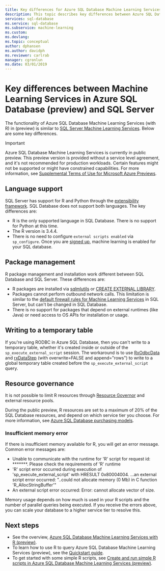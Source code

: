```yaml
---
title: Key differences for Azure SQL Database Machine Learning Services (preview)
description: This topic describes key differences between Azure SQL Database Machine Learning Services (with R) and SQL Server Machine Learning Services.
services: sql-database
ms.service: sql-database
ms.subservice: machine-learning
ms.custom: 
ms.devlang: 
ms.topic: conceptual
author: dphansen
ms.author: davidph
ms.reviewer: carlrab
manager: cgronlun
ms.date: 03/01/2019
---
```

# Key differences between Machine Learning Services in Azure SQL Database (preview) and SQL Server

The functionality of Azure SQL Database Machine Learning Services (with R) in  (preview) is similar to [SQL Server Machine Learning Services](https://docs.microsoft.com/sql/advanced-analytics/what-is-sql-server-machine-learning). Below are some key differences.

> [!IMPORTANT]
> Azure SQL Database Machine Learning Services is currently in public preview.
> This preview version is provided without a service level agreement, and it's not recommended for production workloads. Certain features might not be supported or might have constrained capabilities.
> For more information, see [Supplemental Terms of Use for Microsoft Azure Previews](https://azure.microsoft.com/support/legal/preview-supplemental-terms/).

## Language support

SQL Server has support for R and Python through the [extensibility framework](https://docs.microsoft.com/sql/advanced-analytics/concepts/extensibility-framework). SQL Database does not support both languages. The key differences are:

- R is the only supported language in SQL Database. There is no support for Python at this time.
- The R version is 3.4.4.
- There is no need to configure `external scripts enabled` via `sp_configure`. Once you are [signed up](sql-database-machine-learning-services-overview.md#signup), machine learning is enabled for your SQL database.

## Package management

R package management and installation work different between SQL Database and SQL Server. These differences are:

- R packages are installed via [sqlmlutils](https://github.com/Microsoft/sqlmlutils) or [CREATE EXTERNAL LIBRARY](https://docs.microsoft.com/sql/t-sql/statements/create-external-library-transact-sql).
- Packages cannot perform outbound network calls. This limitation is similar to the [default firewall rules for Machine Learning Services](https://docs.microsoft.com//sql/advanced-analytics/security/firewall-configuration) in SQL Server, but can't be changed in SQL Database.
- There is no support for packages that depend on external runtimes (like Java) or need access to OS APIs for installation or usage.

## Writing to a temporary table

If you're using RODBC in Azure SQL Database, then you can't write to a temporary table, whether it's created inside or outside of the `sp_execute_external_script` session. The workaround is to use [RxOdbcData](https://docs.microsoft.com/machine-learning-server/r-reference/revoscaler/rxodbcdata) and [rxDataStep](https://docs.microsoft.com/machine-learning-server/r-reference/revoscaler/rxdatastep) (with overwrite=FALSE and append="rows") to write to a global temporary table created before the `sp_execute_external_script` query.

## Resource governance

It is not possible to limit R resources through [Resource Governor](https://docs.microsoft.com/sql/relational-databases/resource-governor/resource-governor) and external resource pools.

During the public preview, R resources are set to a maximum of 20% of the SQL Database resources, and depend on which service tier you choose. For more information, see [Azure SQL Database purchasing models](https://docs.microsoft.com/azure/sql-database/sql-database-service-tiers).
### Insufficient memory error

If there is insufficient memory available for R, you will get an error message. Common error messages are:

- Unable to communicate with the runtime for 'R' script for request id: *******. Please check the requirements of 'R' runtime
- 'R' script error occurred during execution of 'sp_execute_external_script' with HRESULT 0x80004004. ...an external script error occurred: "..could not allocate memory (0 Mb) in C function 'R_AllocStringBuffer'"
- An external script error occurred: Error: cannot allocate vector of size.

Memory usage depends on how much is used in your R scripts and the number of parallel queries being executed. If you receive the errors above, you can scale your database to a higher service tier to resolve this.

## Next steps

- See the overview, [Azure SQL Database Machine Learning Services with R (preview)](sql-database-machine-learning-services-overview.md).
- To learn how to use R to query Azure SQL Database Machine Learning Services (preview), see the [Quickstart guide](sql-database-connect-query-r.md).
- To get started with some simple R scripts, see [Create and run simple R scripts in Azure SQL Database Machine Learning Services (preview)](sql-database-quickstart-r-create-script.md).
